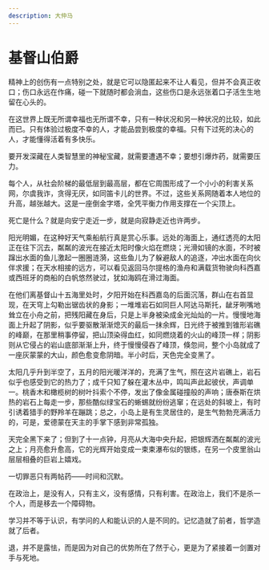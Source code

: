 ```yaml
---
description: 大仲马
---
```


# 基督山伯爵

精神上的创伤有一点特别之处，就是它可以隐匿起来不让人看见，但并不会真正收口；伤口永远在作痛，碰一下就随时都会淌血，这些伤口是永远张着口子活生生地留在心头的。

在这世界上既无所谓幸福也无所谓不幸，只有一种状况和另一种状况的比较，如此而已。只有体验过极度不幸的人，才能品尝到极度的幸福。只有下过死的决心的人，才能懂得活着有多快乐。

要开发深藏在人类智慧里的神秘宝藏，就需要遭遇不幸；要想引爆炸药，就需要压力。

每个人，从社会阶梯的最低层到最高层，都在它周围形成了一个小小的利害关系网，尔虞我诈，贪得无厌，如同笛卡儿的世界。不过，这些关系网随着本人地位的升高，越张越大。这是一座倒金字塔，全凭平衡力作用支撑在一个尖顶上。

死亡是什么？就是向安宁走近一步，就是向寂静走近也许两步。

阳光明媚，在这种好天气乘船航行真是赏心乐事。远处的海面上，通红透亮的太阳正在往下沉去，粼粼的波光在接近太阳时像火焰在燃烧；光滑如镜的水面，不时被蹿出水面的鱼儿激起一圈圈涟漪，这些鱼儿为了躲避敌人的追逐，冲出水面在向伙伴求援；在天水相接的远方，可以看见返回马尔提格的渔舟和满载货物驶向科西嘉或西班牙的商船的白帆悠然驶过，犹如海鸥在滑过海面。

在他们离基督山十五海里处时，夕阳开始在科西嘉岛的后面沉落，群山在右首显现，在天穹上勾勒出锯齿状的身影；一堆堆岩石如同巨人阿达马斯托，龇牙咧嘴地耸立在小舟之前，把残阳藏在身后，只是上半身被染成金光灿灿的一片。慢慢地海面上升起了阴影，似乎要驱散渐渐熄灭的最后一抹余辉，日光终于被推到锥形岩礁的峰巅，在那里稍事停留，把山顶染得血红，如同燃烧着的火山的峰顶一样；阴影则从它侵占的岩山底部渐渐上升，终于慢慢侵吞了峰顶，倏忽间，整个小岛就成了一座灰蒙蒙的大山，颜色愈变愈阴暗。半小时后，天色完全变黑了。

太阳几乎升到半空了，五月的阳光暖洋洋的，充满了生气，照在这片岩礁上，岩石似乎也感受到它的热力了；成千只知了躲在灌木丛中，鸣叫声此起彼伏，声调单一。桃香木和橄榄树的树叶抖索个不停，发出了像金属碰撞般的声响；唐泰斯在烘热的岩石上每走一步，那些酷似绿宝石的蜥蜴就纷纷逃窜；在远处的斜坡上，有时引诱着猎手的野羚羊在蹦跳；总之，小岛上是有生灵居住的，是生气勃勃充满活力的，可是，爱德蒙在天主的手掌下感到非常孤独。

天完全黑下来了；但到了十一点钟，月亮从大海中央升起，把银辉洒在粼粼的波光之上；月亮愈升愈高，它的光辉开始变成一束束瀑布似的银练，在另一个皮里翁山层层相叠的巨岩上嬉戏。

一切罪恶只有两帖药——时间和沉默。

在政治上，是没有人，只有主义，没有感情，只有利害。在政治上，我们不是杀一个人，而是移去一个障碍物。

学习并不等于认识，有学问的人和能认识的人是不同的。记忆造就了前者，哲学造就了后者。

退，并不是露怯，而是因为对自己的优势所在了然于心，更是为了紧接着一剑置对手与死地。

